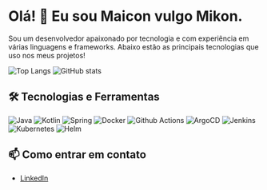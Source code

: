 # Olá! 👋 Eu sou Maicon vulgo Mikon.

Sou um desenvolvedor apaixonado por tecnologia e com experiência em várias linguagens e frameworks. Abaixo estão as principais tecnologias que uso nos meus projetos!

![Top Langs](https://github-readme-stats.vercel.app/api/top-langs/?username=OliveiraMaicon&layout=compact&langs_count=10&theme=dark&hide=javascript) ![GitHub stats](https://github-readme-stats.vercel.app/api?username=OliveiraMaicon&show_icons=true&theme=dark&rank_icon=github)


## 🛠️ Tecnologias e Ferramentas

![Java](https://img.shields.io/badge/Java-0095D5?style=plastic&logo=Java)
![Kotlin](https://img.shields.io/badge/-Kotlin-0095D5?style=plastic&logo=kotlin)
![Spring](https://img.shields.io/badge/-Spring-0095D5?style=plastic&logo=spring)
![Docker](https://img.shields.io/badge/-Docker-0095D5?style=plastic&logo=docker)
![Github Actions](https://img.shields.io/badge/-Github_Actions-0095D5?style=plastic&logo=github)
![ArgoCD](https://img.shields.io/badge/-ArgoCD-0095D5?style=plastic&logo=argo)
![Jenkins](https://img.shields.io/badge/-Jenkins-0095D5?style=plastic&logo=jenkins)
![Kubernetes](https://img.shields.io/badge/-Kubernetes-0095D5?style=plastic&logo=kubernetes)
![Helm](https://img.shields.io/badge/-Helm-0095D5?style=plastic&logo=helm)


## 📫 Como entrar em contato
- [LinkedIn](https://www.linkedin.com/in/maicon-oliveira-81158277)


<!--
**OliveiraMaicon/OliveiraMaicon** is a ✨ _special_ ✨ repository because its `README.md` (this file) appears on your GitHub profile.

Here are some ideas to get you started:

- 🔭 I’m currently working on ...
- 🌱 I’m currently learning ...
- 👯 I’m looking to collaborate on ...
- 🤔 I’m looking for help with ...
- 💬 Ask me about ...
- 📫 How to reach me: ...
- 😄 Pronouns: ...
- ⚡ Fun fact: ...
-->
